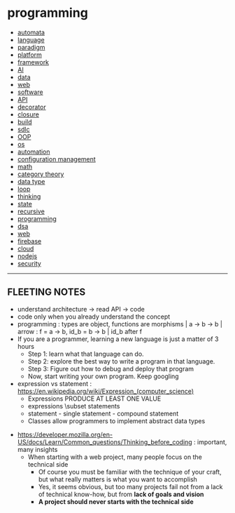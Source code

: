 # programming

- [automata](automata)
- [language](language)
- [paradigm](paradigm)
- [platform](platform)
- [framework](framework)
- [AI](AI)
- [data](data)
- [web](web)
- [software](software)
- [API](API)
- [decorator](decorator)
- [closure](closure)
- [build](build)
- [sdlc](sdlc)
- [OOP](OOP)
- [os](os)
- [automation](automation)
- [configuration management](configuration-management)
- [math](math)
- [category theory](category)
- [data type](data-type)
- [loop](loop)
- [thinking](thinking)
- [state](state)
- [recursive](recursive)
- [programming](programming)
- [dsa](dsa)
- [web](web)
- [firebase](https://www.youtube.com/watch?v=q5J5ho7YUhA)
- [cloud](cloud)
- [nodejs](nodejs)
- [security](security)

---

## FLEETING NOTES

- understand architecture -> read API -> code
- code only when you already understand the concept
- programming : types are object, functions are morphisms | a -> b -> b | arrow : f = a -> b, id_b = b -> b | id_b after f
- If you are a programmer, learning a new language is just a matter of 3 hours
     - Step 1: learn what that language can do.
     - Step 2: explore the best way to write a program in that language.
     - Step 3: Figure out how to debug and deploy that program
     - Now, start writing your own program. Keep googling
- expression vs statement : https://en.wikipedia.org/wiki/Expression_(computer_science)
     - Expressions PRODUCE AT LEAST ONE VALUE
     - expressions \subset statements
     - statement - single statement - compound statement
     - Classes allow programmers to implement abstract data types

* https://developer.mozilla.org/en-US/docs/Learn/Common_questions/Thinking_before_coding : important, many insights
     - When starting with a web project, many people focus on the technical side
          - Of course you must be familiar with the technique of your craft, but what really matters is what you want to accomplish
          - Yes, it seems obvious, but too many projects fail not from a lack of technical know-how, but from **lack of goals and vision**
          - **A project should never starts with the technical side**
